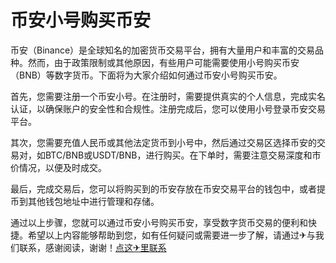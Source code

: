 # 币安小号购买币安

币安（Binance）是全球知名的加密货币交易平台，拥有大量用户和丰富的交易品种。然而，由于政策限制或其他原因，有些用户可能需要使用小号购买币安（BNB）等数字货币。下面将为大家介绍如何通过币安小号购买币安。

首先，您需要注册一个币安小号。在注册时，需要提供真实的个人信息，完成实名认证，以确保账户的安全性和合规性。注册完成后，您可以使用小号登录币安交易平台。

其次，您需要充值人民币或其他法定货币到小号中，然后通过交易区选择币安的交易对，如BTC/BNB或USDT/BNB，进行购买。在下单时，需要注意交易深度和市价情况，以便及时成交。

最后，完成交易后，您可以将购买到的币安存放在币安交易平台的钱包中，或者提币到其他钱包地址中进行管理和存储。

通过以上步骤，您就可以通过币安小号购买币安，享受数字货币交易的便利和快捷。希望以上内容能够帮助到您，如有任何疑问或需要进一步了解，请通过✈与我们联系，感谢阅读，谢谢！[点这✈里联系](https://w.k02.cc)